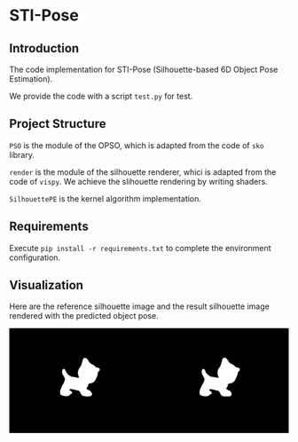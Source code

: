 # STI-Pose
## Introduction
  The code implementation for STI-Pose (Silhouette-based 6D Object Pose Estimation).
  
  We provide the code with a script `test.py` for test.
## Project Structure
  `PSO` is the module of the OPSO, which is adapted from the code of `sko` library.
  
  `render` is the module of the silhouette renderer, whici is adapted from the code of `vispy`. We achieve the slihouette rendering by writing shaders.
  
  `SilhouettePE` is the kernel algorithm implementation.
  
## Requirements
  Execute `pip install -r requirements.txt` to complete the environment configuration.
## Visualization
  Here are the reference silhouette image and the result silhouette image rendered with the predicted object pose.
<div style="display:flex">
  <img src="ref_silhouette.png" alt="ref_silhouette.png" width="50%" height="50%">
  <img src="result_silhouette.png" alt="result_silhouette.png" width="50%" height="50%">
</div>
  
